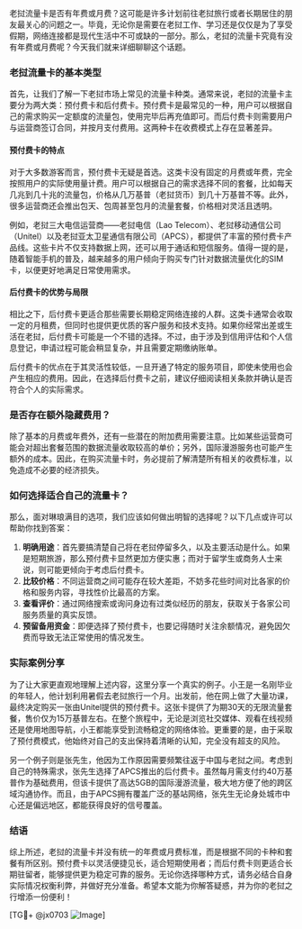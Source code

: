 老挝流量卡是否有年费或月费？这可能是许多计划前往老挝旅行或者长期居住的朋友最关心的问题之一。毕竟，无论你是需要在老挝工作、学习还是仅仅是为了享受假期，网络连接都是现代生活中不可或缺的一部分。那么，老挝的流量卡究竟有没有年费或月费呢？今天我们就来详细聊聊这个话题。

### 老挝流量卡的基本类型

首先，让我们了解一下老挝市场上常见的流量卡种类。通常来说，老挝的流量卡主要分为两大类：预付费卡和后付费卡。预付费卡是最常见的一种，用户可以根据自己的需求购买一定额度的流量包，使用完毕后再充值即可。而后付费卡则需要用户与运营商签订合同，并按月支付费用。这两种卡在收费模式上存在显著差异。

#### 预付费卡的特点

对于大多数游客而言，预付费卡无疑是首选。这类卡没有固定的月费或年费，完全按照用户的实际使用量计费。用户可以根据自己的需求选择不同的套餐，比如每天几兆到几十兆的流量包，价格从几万基普（老挝货币）到几十万基普不等。此外，很多运营商还会推出包天、包周甚至包月的流量套餐，价格相对灵活且透明。

例如，老挝三大电信运营商——老挝电信（Lao Telecom）、老挝移动通信公司（Unitel）以及老挝亚太卫星通信有限公司（APCS），都提供了丰富的预付费卡产品线。这些卡片不仅支持数据上网，还可以用于通话和短信服务。值得一提的是，随着智能手机的普及，越来越多的用户倾向于购买专门针对数据流量优化的SIM卡，以便更好地满足日常使用需求。

#### 后付费卡的优势与局限

相比之下，后付费卡更适合那些需要长期稳定网络连接的人群。这类卡通常会收取一定的月租费，但同时也提供更优质的客户服务和技术支持。如果你经常出差或生活在老挝，后付费卡可能是一个不错的选择。不过，由于涉及到信用评估和个人信息登记，申请过程可能会稍显复杂，并且需要定期缴纳账单。

后付费卡的优点在于其灵活性较低，一旦开通了特定的服务项目，即使未使用也会产生相应的费用。因此，在选择后付费卡之前，建议仔细阅读相关条款并确认是否符合个人的实际需求。

### 是否存在额外隐藏费用？

除了基本的月费或年费外，还有一些潜在的附加费用需要注意。比如某些运营商可能会对超出套餐范围的数据流量收取较高的单价；另外，国际漫游服务也可能产生额外的成本。因此，在购买流量卡时，务必提前了解清楚所有相关的收费标准，以免造成不必要的经济损失。

### 如何选择适合自己的流量卡？

那么，面对琳琅满目的选项，我们应该如何做出明智的选择呢？以下几点或许可以帮助你找到答案：

1. **明确用途**：首先要搞清楚自己将在老挝停留多久，以及主要活动是什么。如果是短期旅游，那么预付费卡显然更加方便实惠；而对于留学生或商务人士来说，则可能更倾向于考虑后付费卡。
2. **比较价格**：不同运营商之间可能存在较大差距，不妨多花些时间对比各家的价格和服务内容，寻找性价比最高的方案。
3. **查看评价**：通过网络搜索或询问身边有过类似经历的朋友，获取关于各家公司服务质量的真实反馈。
4. **预留备用资金**：即便选择了预付费卡，也要记得随时关注余额情况，避免因欠费而导致无法正常使用的情况发生。

### 实际案例分享

为了让大家更直观地理解上述内容，这里分享一个真实的例子。小王是一名刚毕业的年轻人，他计划利用暑假去老挝旅行一个月。出发前，他在网上做了大量功课，最终决定购买一张由Unitel提供的预付费卡。这张卡提供了为期30天的无限流量套餐，售价仅为15万基普左右。在整个旅程中，无论是浏览社交媒体、观看在线视频还是使用地图导航，小王都能享受到流畅稳定的网络体验。更重要的是，由于采取了预付费模式，他始终对自己的支出保持着清晰的认知，完全没有超支的风险。

另一个例子则是张先生，他因为工作原因需要频繁往返于中国与老挝之间。考虑到自己的特殊需求，张先生选择了APCS推出的后付费卡。虽然每月需支付约40万基普作为基础费用，但该卡提供了高达5GB的国际漫游流量，极大地方便了他的跨区域沟通协作。而且，由于APCS拥有覆盖广泛的基站网络，张先生无论身处城市中心还是偏远地区，都能获得良好的信号覆盖。

### 结语

综上所述，老挝的流量卡并没有统一的年费或月费标准，而是根据不同的卡种和套餐有所区别。预付费卡以灵活便捷见长，适合短期使用者；而后付费卡则更适合长期驻留者，能够提供更为稳定可靠的服务。无论你选择哪种方式，请务必结合自身实际情况权衡利弊，并做好充分准备。希望本文能为你解答疑惑，并为你的老挝之行增添一份便利！

[TG💪+ @jx0703 ![Image](https://github.com/user-attachments/assets/dbca1d08-cadb-493c-b0ec-ad6f7a83f270)]